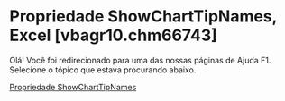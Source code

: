 
# Propriedade ShowChartTipNames, Excel [vbagr10.chm66743]

Olá! Você foi redirecionado para uma das nossas páginas de Ajuda F1. Selecione o tópico que estava procurando abaixo.

[Propriedade ShowChartTipNames](http://msdn.microsoft.com/library/0281bd54-2dbb-086f-23f7-ac507e19e519%28Office.15%29.aspx)
